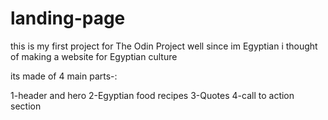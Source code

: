 # landing-page
this is my first project for The Odin Project
well since im Egyptian i thought of making a website for Egyptian culture

its made of 4 main parts-:

1-header and hero
2-Egyptian food recipes
3-Quotes
4-call to action section 


